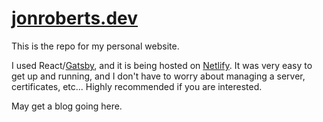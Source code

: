 # [jonroberts.dev](https://jonroberts.dev)

This is the repo for my personal website.

I used React/[Gatsby](https://www.gatsbyjs.org/), and it is being hosted on [Netlify](https://www.netlify.com/). It was very easy to get up and running, and I don't have to worry about managing a server, certificates, etc... Highly recommended if you are interested.

May get a blog going here.
